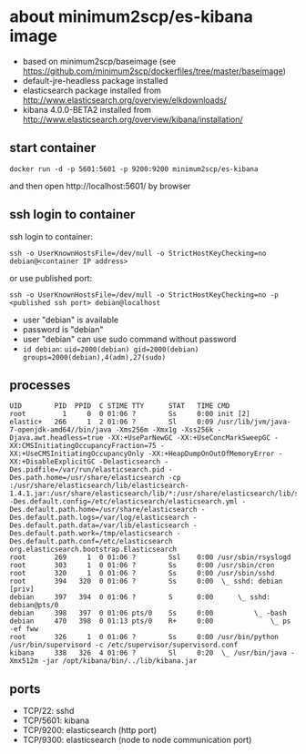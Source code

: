 # about minimum2scp/es-kibana image

 * based on minimum2scp/baseimage (see https://github.com/minimum2scp/dockerfiles/tree/master/baseimage)
 * default-jre-headless package installed
 * elasticsearch package installed from http://www.elasticsearch.org/overview/elkdownloads/
 * kibana 4.0.0-BETA2 installed from http://www.elasticsearch.org/overview/kibana/installation/

## start container

```
docker run -d -p 5601:5601 -p 9200:9200 minimum2scp/es-kibana
```

and then open http://localhost:5601/ by browser

## ssh login to container

ssh login to container:

```
ssh -o UserKnownHostsFile=/dev/null -o StrictHostKeyChecking=no debian@<container IP address>
```

or use published port:

```
ssh -o UserKnownHostsFile=/dev/null -o StrictHostKeyChecking=no -p <published ssh port> debian@localhost
```

 * user "debian" is available
 * password is "debian"
 * user "debian" can use sudo command without password
 * `id debian`: `uid=2000(debian) gid=2000(debian) groups=2000(debian),4(adm),27(sudo)`

## processes

```
UID        PID  PPID  C STIME TTY      STAT   TIME CMD
root         1     0  0 01:06 ?        Ss     0:00 init [2]  
elastic+   266     1  2 01:06 ?        Sl     0:09 /usr/lib/jvm/java-7-openjdk-amd64//bin/java -Xms256m -Xmx1g -Xss256k -Djava.awt.headless=true -XX:+UseParNewGC -XX:+UseConcMarkSweepGC -XX:CMSInitiatingOccupancyFraction=75 -XX:+UseCMSInitiatingOccupancyOnly -XX:+HeapDumpOnOutOfMemoryError -XX:+DisableExplicitGC -Delasticsearch -Des.pidfile=/var/run/elasticsearch.pid -Des.path.home=/usr/share/elasticsearch -cp :/usr/share/elasticsearch/lib/elasticsearch-1.4.1.jar:/usr/share/elasticsearch/lib/*:/usr/share/elasticsearch/lib/sigar/* -Des.default.config=/etc/elasticsearch/elasticsearch.yml -Des.default.path.home=/usr/share/elasticsearch -Des.default.path.logs=/var/log/elasticsearch -Des.default.path.data=/var/lib/elasticsearch -Des.default.path.work=/tmp/elasticsearch -Des.default.path.conf=/etc/elasticsearch org.elasticsearch.bootstrap.Elasticsearch
root       269     1  0 01:06 ?        Ssl    0:00 /usr/sbin/rsyslogd
root       303     1  0 01:06 ?        Ss     0:00 /usr/sbin/cron
root       320     1  0 01:06 ?        Ss     0:00 /usr/sbin/sshd
root       394   320  0 01:06 ?        Ss     0:00  \_ sshd: debian [priv]
debian     397   394  0 01:06 ?        S      0:00      \_ sshd: debian@pts/0
debian     398   397  0 01:06 pts/0    Ss     0:00          \_ -bash
debian     470   398  0 01:13 pts/0    R+     0:00              \_ ps -ef fww
root       326     1  0 01:06 ?        Ss     0:00 /usr/bin/python /usr/bin/supervisord -c /etc/supervisor/supervisord.conf
kibana     338   326  4 01:06 ?        Sl     0:20  \_ /usr/bin/java -Xmx512m -jar /opt/kibana/bin/../lib/kibana.jar
```

## ports

 * TCP/22: sshd
 * TCP/5601: kibana
 * TCP/9200: elasticsearch (http port)
 * TCP/9300: elasticsearch (node to node communication port)

